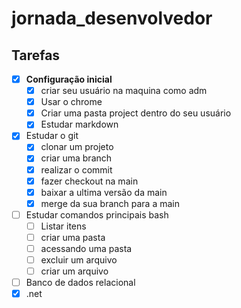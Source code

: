 # jornada_desenvolvedor
## Tarefas
- [x] **Configuração inicial**
     - [x] criar seu usuário na maquina como adm
     - [x] Usar o chrome
     - [x] Criar uma pasta project dentro do seu usuário
     - [x] Estudar markdown
- [x] Estudar o git
   - [x] clonar um projeto
   - [x] criar uma branch
   - [x] realizar o commit
   - [x] fazer checkout na main
   - [x] baixar a ultima versão da main
   - [x] merge da sua branch para a main
- [ ] Estudar comandos principais bash
   - [ ] Listar itens
   - [ ] criar uma pasta
   - [ ] acessando uma pasta
   - [ ] excluir um arquivo
   - [ ] criar um arquivo

- [ ] Banco de dados relacional
- [x] .net
